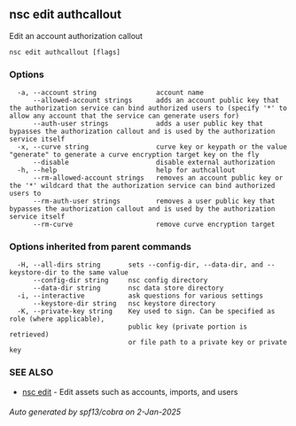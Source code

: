 ## nsc edit authcallout

Edit an account authorization callout

```
nsc edit authcallout [flags]
```

### Options

```
  -a, --account string               account name
      --allowed-account strings      adds an account public key that the authorization service can bind authorized users to (specify '*' to allow any account that the service can generate users for)
      --auth-user strings            adds a user public key that bypasses the authorization callout and is used by the authorization service itself
  -x, --curve string                 curve key or keypath or the value "generate" to generate a curve encryption target key on the fly
      --disable                      disable external authorization
  -h, --help                         help for authcallout
      --rm-allowed-account strings   removes an account public key or the '*' wildcard that the authorization service can bind authorized users to
      --rm-auth-user strings         removes a user public key that bypasses the authorization callout and is used by the authorization service itself
      --rm-curve                     remove curve encryption target
```

### Options inherited from parent commands

```
  -H, --all-dirs string       sets --config-dir, --data-dir, and --keystore-dir to the same value
      --config-dir string     nsc config directory
      --data-dir string       nsc data store directory
  -i, --interactive           ask questions for various settings
      --keystore-dir string   nsc keystore directory
  -K, --private-key string    Key used to sign. Can be specified as role (where applicable),
                              public key (private portion is retrieved)
                              or file path to a private key or private key 
```

### SEE ALSO

* [nsc edit](nsc_edit.md)	 - Edit assets such as accounts, imports, and users

###### Auto generated by spf13/cobra on 2-Jan-2025

